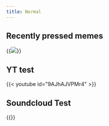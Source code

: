 ```yaml
---
title: Normal
---
```

## Recently pressed memes

{{<image src="/images/headout-4.png">}}

###

## YT test

{{< youtube id="9AJhAJVPMr4" >}}

## Soundcloud Test

{{<myshortcode>}}

